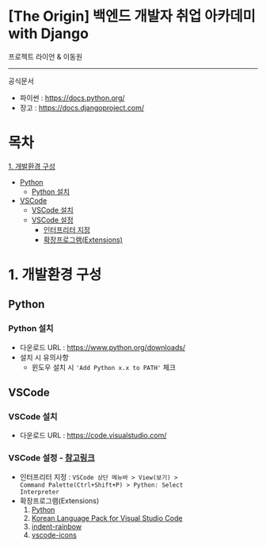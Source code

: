 [The Origin] 백엔드 개발자 취업 아카데미 with Django
===
프로젝트 라이언 & 이동원
***

공식문서
- 파이썬 :  https://docs.python.org/
- 장고 : https://docs.djangoproject.com/

# 목차
[1. 개발환경 구성](#1.-개발환경-구성)
 - [Python](#Python)
   - [Python 설치](#python-설치)
 - [VSCode](#VSCode)
   - [VSCode 설치](#vscode-설치)
   - [VSCode 설정](#vscode-설정)
     - [인터프리터 지정](#인터프리터-지정)
     - [확장프로그램(Extensions)](#확장프로그램(extensions))

# 1. 개발환경 구성
## Python
### Python 설치
 - 다운로드 URL : https://www.python.org/downloads/
 - 설치 시 유의사항
   - 윈도우 설치 시 <code>'Add Python x.x to PATH'</code> 체크

## VSCode
### VSCode 설치
 - 다운로드 URL : https://code.visualstudio.com/
### VSCode 설정 - [참고링크](https://code.visualstudio.com/docs/python/tutorial-django)
 - 인터프리터 지정 : <code>VSCode 상단 메뉴바 > View(보기) > Command Palette(Ctrl+Shift+P) > Python: Select Interpreter</code>
 - 확장프로그램(Extensions)
   1. [Python](https://marketplace.visualstudio.com/items?itemName=ms-python.python)
   2. [Korean Language Pack for Visual Studio Code](https://marketplace.visualstudio.com/items?itemName=MS-CEINTL.vscode-language-pack-ko)
   3. [indent-rainbow](https://marketplace.visualstudio.com/items?itemName=oderwat.indent-rainbow)
   4. [vscode-icons](https://marketplace.visualstudio.com/items?itemName=vscode-icons-team.vscode-icons)
